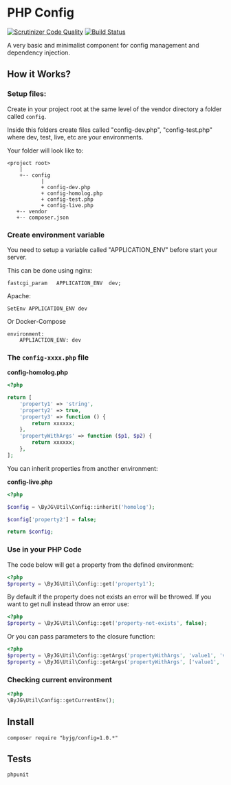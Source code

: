 # PHP Config

[![Scrutinizer Code Quality](https://scrutinizer-ci.com/g/byjg/config/badges/quality-score.png?b=master)](https://scrutinizer-ci.com/g/byjg/config/?branch=master)
[![Build Status](https://travis-ci.org/byjg/config.svg?branch=master)](https://travis-ci.org/byjg/config)

A very basic and minimalist component for config management and dependency injection.

## How it Works?


### Setup files:

Create in your project root at the same level of the vendor directory a folder called `config`. 

Inside this folders create files called "config-dev.php", "config-test.php" where dev, test, live, etc
are your environments. 

Your folder will look like to:

```
<project root>
    |
    +-- config
           |
           + config-dev.php
           + config-homolog.php
           + config-test.php
           + config-live.php
   +-- vendor
   +-- composer.json
```

### Create environment variable

You need to setup a variable called "APPLICATION_ENV" before start your server. 

This can be done using nginx:

```
fastcgi_param   APPLICATION_ENV  dev;
```

Apache:

```
SetEnv APPLICATION_ENV dev
```

Or Docker-Compose

```
environment:
    APPLIACTION_ENV: dev
```

### The `config-xxxx.php` file

**config-homolog.php**
```php
<?php

return [
    'property1' => 'string',
    'property2' => true,
    'property3' => function () {
        return xxxxxx;
    },
    'propertyWithArgs' => function ($p1, $p2) {
        return xxxxxx;
    },
];
```

You can inherit properties from another environment:

**config-live.php**
```php
<?php

$config = \ByJG\Util\Config::inherit('homolog');

$config['property2'] = false;

return $config;
```

### Use in your PHP Code

The code below will get a property from the defined environment:

```php
<?php
$property = \ByJG\Util\Config::get('property1');
```

By default if the property does not exists an error will be throwed.
If you want to get null instead throw an error use:

```php
<?php
$property = \ByJG\Util\Config::get('property-not-exists', false);
```

Or you can pass parameters to the closure function:

```php
<?php
$property = \ByJG\Util\Config::getArgs('propertyWithArgs', 'value1', 'value2');
$property = \ByJG\Util\Config::getArgs('propertyWithArgs', ['value1', 'value2']);
```

### Checking current environment

```php
<?php
\ByJG\Util\Config::getCurrentEnv();
```

## Install

```
composer require "byjg/config=1.0.*"
```

## Tests

```
phpunit
```

